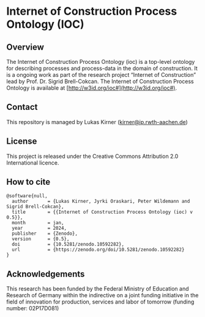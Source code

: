 # Internet of Construction Process Ontology (IOC)


## Overview 
The Internet of Construction Process Ontology (ioc) is a top-level ontology for describing processes and process-data in the domain of construction. It is a ongoing work as part of the research project “Internet of Construction” lead by Prof. Dr. Sigrid Brell-Cokcan. The Internet of Construction Process Ontology is available at [http://w3id.org/ioc#](http://w3id.org/ioc#).

## Contact
This repository is managed by Lukas Kirner (kirner@ip.rwth-aachen.de)

## License
This project is released under the Creative Commons Attribution 2.0 International licence. 

## How to cite
```
@software{null,
  author       = {Lukas Kirner, Jyrki Oraskari, Peter Wildemann and Sigrid Brell-Cokcan},
  title        = {{Internet of Construction Process Ontology (ioc) v 0.5}},
  month        = jan,
  year         = 2024,
  publisher    = {Zenodo},
  version      = {0.5},
  doi          = {10.5281/zenodo.10592282},
  url          = {https://zenodo.org/doi/10.5281/zenodo.10592282}
}
```

## Acknowledgements
This research has been funded by the Federal Ministry of Education and Research of Germany within the indirective on a joint funding initiative in the field of innovation for production, services and labor of tomorrow (funding number: 02P17D081)